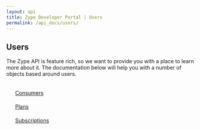 ```yaml
---
layout: api
title: Zype Developer Portal | Users
permalink: /api_docs/users/
---
```


## Users

The Zype API is feature rich, so we want to provide you with a place to learn more about it. The documentation below will help you with a number of objects based around users.

<div style="width: 100%; display: inline-flex;">
  <div style="width: 50%;">
    <div style="margin: 20px;">
      <span class="fa fa-file-text" style="margin-right: 4px;"></span>
      <a href="/api_docs/consumers/">Consumers</a>
    </div>
    <div style="margin: 20px;">
      <span class="fa fa-file-text" style="margin-right: 4px;"></span>
      <a href="/api_docs/plans/">Plans</a>
    </div>
    <div style="margin: 20px;">
      <span class="fa fa-file-text" style="margin-right: 4px;"></span>
      <a href="/api_docs/subscriptions/">Subscriptions</a>
    </div>
  </div>
</div>

